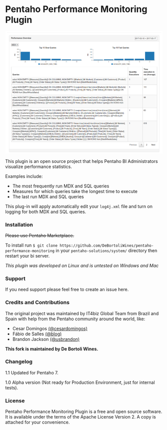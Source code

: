 # Pentaho Performance Monitoring Plugin

![Performance Monitoring screenshot](/performance_monitoring_screenshot.png)

This plugin is an open source project that helps Pentaho BI Administrators visualize performance statistics.

Examples include:

* The most frequently run MDX and SQL queries
* Measures for which queries take the longest time to execute
* The last run MDX and SQL queries

This plug-in will apply automatically edit your `log4j.xml` file and turn on logging for both MDX and SQL queries.

### Installation
~~Please use Pentaho Marketplace.~~

To install run `$ git clone https://github.com/DeBortoliWines/pentaho-performance-monitoring` in your `pentaho-solutions/system/` directory then restart your bi server.

*This plugin was developed on Linux and is untested on Windows and Mac*

### Support
If you need support please feel free to create an issue here.

### Credits and Contributions

The original project was maintained by IT4biz Global Team from Brazil and Spain with help from the Pentaho community around the world, like:

* Cesar Domingos [(@cesardomingos)](https://twitter.com/cesardomingos)
* Fábio de Salles [(@blog)](https://geekbi.wordpress.com) 
* Brandon Jackson [(@usbrandon)](https://twitter.com/usbrandon)

**This fork is maintained by De Bortoli Wines.**

### Changelog

1.1 Updated for Pentaho 7.

1.0 Alpha version (Not ready for Production Environment, just for internal tests).

### License

Pentaho Performance Monitoring Plugin is a free and open source software. It is available under the terms of the Apache License Version 2. A copy is attached for your convenience.

